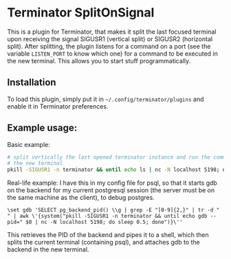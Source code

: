 # Terminator SplitOnSignal

This is a plugin for Terminator, that makes it split the last focused terminal
upon receiving the signal SIGUSR1 (vertical split) or SIGUSR2 (horizontal
split). After splitting, the plugin listens for a command on a port (see the
variable `LISTEN_PORT` to know which one) for a command to be executed in the
new terminal. This allows you to start stuff programmatically.

## Installation

To load this plugin, simply put it in `~/.config/terminator/plugins` and enable
it in Terminator preferences.

## Example usage:

Basic example:
```sh
# split vertically the last opened terminator instance and run the command `ls` in
# the new terminal
pkill -SIGUSR1 -n terminator && until echo ls | nc -N localhost 5198; do sleep 0.5; done
```

Real-life example: I have this in my config file for psql, so that it starts gdb
on the backend for my current postgresql session (the server must be on the same
machine as the client), to debug postgres.

```
\set gdb 'SELECT pg_backend_pid() \\g | grep -E "[0-9]{2,}" | tr -d " " | awk \'{system("pkill -SIGUSR1 -n terminator && until echo gdb --pid=" $0 | nc -N localhost 5198; do sleep 0.5; done")}\''
```

This retrieves the PID of the backend and pipes it to a shell, which then splits
the current terminal (containing psql), and attaches gdb to the backend in the
new terminal.
